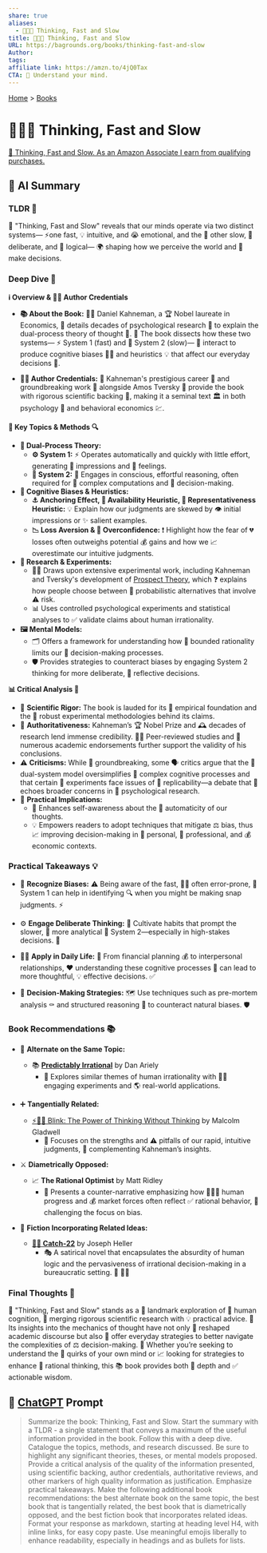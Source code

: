 ```yaml
---
share: true
aliases:
  - 🤔🐇🐢 Thinking, Fast and Slow
title: 🤔🐇🐢 Thinking, Fast and Slow
URL: https://bagrounds.org/books/thinking-fast-and-slow
Author: 
tags: 
affiliate link: https://amzn.to/4jQ0Tax
CTA: 🧠 Understand your mind.
---
```

[Home](../index.md) > [Books](./index.md)  
# 🤔🐇🐢 Thinking, Fast and Slow  
[🛒 Thinking, Fast and Slow. As an Amazon Associate I earn from qualifying purchases.](https://amzn.to/4jQ0Tax)  
  
## 🤖 AI Summary  
### TLDR 🚀  
🧠 "Thinking, Fast and Slow" reveals that our minds operate via two distinct systems— ⚡️one fast, 💡 intuitive, and 😭 emotional, and the 🐢 other slow, 🤔 deliberate, and 🧮 logical— 🌍 shaping how we perceive the world and 🧐 make decisions.  
  
### Deep Dive 🧠  
**ℹ️ Overview & 👨‍🎓 Author Credentials**  
  
* **📚 About the Book:** 👨‍💼 Daniel Kahneman, a 🏆 Nobel laureate in Economics, 🧠 details decades of psychological research 🔬 to explain the dual-process theory of thought 🤔. 📖 The book dissects how these two systems— ⚡️ System 1 (fast) and 🐌 System 2 (slow)— 🤝 interact to produce cognitive biases 😵‍💫 and heuristics 💡 that affect our everyday decisions 🧐.  
  
* **👨‍🏫 Author Credentials:** 🥇 Kahneman's prestigious career 🌟 and groundbreaking work 🚀 alongside Amos Tversky 🤝 provide the book with rigorous scientific backing 🧪, making it a seminal text 🏛️ in both psychology 🧠 and behavioral economics 💹.  
  
**🔑 Key Topics & Methods 🔍**  
- **🧠 Dual-Process Theory:**  
  - **⚙️ System 1:** ⚡ Operates automatically and quickly with little effort, generating 💭 impressions and 💖 feelings.  
  - **🤔 System 2:** 🧠 Engages in conscious, effortful reasoning, often required for 🧮 complex computations and 🧐 decision-making.  
- **🤯 Cognitive Biases & Heuristics:**  
  - **⚓ Anchoring Effect, 📰 Availability Heuristic, 🧍 Representativeness Heuristic:** 💡 Explain how our judgments are skewed by 👁️ initial impressions or ✨ salient examples.  
  - **📉 Loss Aversion & 💪 Overconfidence:** ❗ Highlight how the fear of 💔 losses often outweighs potential 💰 gains and how we 📈 overestimate our intuitive judgments.  
- **🔬 Research & Experiments:**  
  - 🧑‍🔬 Draws upon extensive experimental work, including Kahneman and Tversky's development of [Prospect Theory](https://en.wikipedia.org/wiki/Prospect_theory), which ❓ explains how people choose between 🎲 probabilistic alternatives that involve ⚠️ risk.  
  - 📊 Uses controlled psychological experiments and statistical analyses to ✅ validate claims about human irrationality.  
- **🖼️ Mental Models:**  
  - 🗂️ Offers a framework for understanding how 🚧 bounded rationality limits our 🧐 decision-making processes.  
  - 🛡️ Provides strategies to counteract biases by engaging System 2 thinking for more deliberate, 🧘 reflective decisions.  
  
**📊 Critical Analysis 🔬**  
- 🧪 **Scientific Rigor:** The book is lauded for its 🔬 empirical foundation and the 💪 robust experimental methodologies behind its claims.  
- 👑 **Authoritativeness:** Kahneman’s 🏆 Nobel Prize and 🕰️ decades of research lend immense credibility. 🧑‍🏫 Peer-reviewed studies and 💯 numerous academic endorsements further support the validity of his conclusions.  
- ⚠️ **Criticisms:** While 🚀 groundbreaking, some 🗣️ critics argue that the 🧠 dual-system model oversimplifies 🤯 complex cognitive processes and that certain 🧪 experiments face issues of 🔄 replicability—a debate that 📢 echoes broader concerns in 📜 psychological research.  
- 🎯 **Practical Implications:**  
  - 🤔 Enhances self-awareness about the 🤖 automaticity of our thoughts.  
  - 💡 Empowers readers to adopt techniques that mitigate ⚖️ bias, thus 📈 improving decision-making in 🧍 personal, 💼 professional, and 💰 economic contexts.  
  
### Practical Takeaways 💡  
- 🧠 **Recognize Biases:** ⚠️ Being aware of the fast, 🏃‍♀️ often error-prone, 😬 System 1 can help in identifying 🔍 when you might be making snap judgments. ⚡  
  
- ⚙️ **Engage Deliberate Thinking:** 🌱 Cultivate habits that prompt the slower, 🐢 more analytical 🧐 System 2—especially in high-stakes decisions. 🎯  
  
- 🧑‍💼 **Apply in Daily Life:** 📅 From financial planning 💰 to interpersonal relationships, ❤️ understanding these cognitive processes 🤔 can lead to more thoughtful, 💡 effective decisions. ✅  
  
- 🚦 **Decision-Making Strategies:** 🗺️ Use techniques such as pre-mortem analysis ⚰️ and structured reasoning 🧱 to counteract natural biases. 🛡️  
  
### Book Recommendations 📚  
- 🔄 **Alternate on the Same Topic:**  
  - 📚 **[Predictably Irrational](./predictably-irrational.md)** by Dan Ariely  
    * 🧠 Explores similar themes of human irrationality with 🧑‍🔬 engaging experiments and 🌎 real-world applications.  
  
- ➕ **Tangentially Related:**  
  - [⚡🚫💭 Blink: The Power of Thinking Without Thinking](./blink-the-power-of-thinking-without-thinking.md) by Malcolm Gladwell  
    * 🎯 Focuses on the strengths and ⚠️ pitfalls of our rapid, intuitive judgments, 🤝 complementing Kahneman’s insights.  
  
- ⚔️ **Diametrically Opposed:**  
  - 📈 **The Rational Optimist** by Matt Ridley  
    * 🚀 Presents a counter-narrative emphasizing how 🧑‍🤝‍🧑 human progress and 💰 market forces often reflect ✅ rational behavior, 🤔 challenging the focus on bias.  
  
- 📖 **Fiction Incorporating Related Ideas:**  
  - **[🔁🤪 Catch-22](./catch-22.md)** by Joseph Heller  
    * 🎭 A satirical novel that encapsulates the absurdity of human logic and the pervasiveness of irrational decision-making in a bureaucratic setting. 🏢 😵‍💫  
  
### Final Thoughts 🤔  
🧠 "Thinking, Fast and Slow" stands as a 🌟 landmark exploration of 👤 human cognition, 🔬 merging rigorous scientific research with 💡 practical advice. 🤯 Its insights into the mechanics of thought have not only 🔄 reshaped academic discourse but also 🚦 offer everyday strategies to better navigate the complexities of ⚖️ decision-making. 🤔 Whether you’re seeking to understand the 🤪 quirks of your own mind or 📈 looking for strategies to enhance 🧠 rational thinking, this 📚 book provides both 🌊 depth and ✅ actionable wisdom.  
  
## 💬 [ChatGPT](https://chat.com) Prompt  
> Summarize the book: Thinking, Fast and Slow. Start the summary with a TLDR - a single statement that conveys a maximum of the useful information provided in the book. Follow this with a deep dive. Catalogue the topics, methods, and research discussed. Be sure to highlight any significant theories, theses, or mental models proposed. Provide a critical analysis of the quality of the information presented, using scientific backing, author credentials, authoritative reviews, and other markers of high quality information as justification. Emphasize practical takeaways. Make the following additional book recommendations: the best alternate book on the same topic, the best book that is tangentially related, the best book that is diametrically opposed, and the best fiction book that incorporates related ideas. Format your response as markdown, starting at heading level H4, with inline links, for easy copy paste. Use meaningful emojis liberally to enhance readability, especially in headings and as bullets for lists.